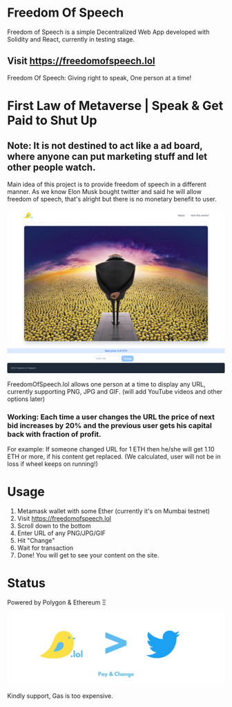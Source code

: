 # Freedom Of Speech

Freedom of Speech is a simple Decentralized Web App developed with Solidity and React, currently in testing stage.

## Visit https://freedomofspeech.lol

Freedom Of Speech: Giving right to speak, One person at a time!

# First Law of Metaverse | Speak & Get Paid to Shut Up

## Note: It is not destined to act like a ad board, where anyone can put marketing stuff and let other people watch.

Main idea of this project is to provide freedom of speech in a different manner. As we know Elon Musk bought twitter and said he will allow freedom of speech, that's alright but there is no monetary benefit to user.

![alt text](./screencapture-freedomofspeech-lol-2022-06-16-20_28_41.png)


FreedomOfSpeech.lol allows one person at a time to display any URL, currently supporting PNG, JPG and GIF. (will add YouTube videos and other options later)


### Working: Each time a user changes the URL the price of next bid increases by 20% and the previous user gets his capital back with fraction of profit.

For example: If someone changed URL for 1 ETH then he/she will get 1.10 ETH or more, if his content get replaced. (We calculated, user will not be in loss if wheel keeps on running!)

# Usage

1. Metamask wallet with some Ether (currently it's on Mumbai testnet)
2. Visit https://freedomofspeech.lol
3. Scroll down to the bottom
4. Enter URL of any PNG/JPG/GIF
5. Hit "Change"
6. Wait for transaction 
7. Done! You will get to see your content on the site.


# Status

Powered by Polygon & Ethereum Ξ

![alt text](./1500x500.jpeg)

Kindly support, Gas is too expensive.
